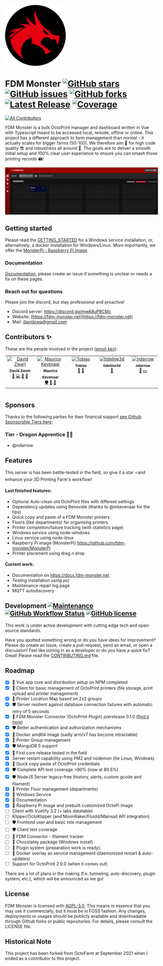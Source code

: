 <img src="docs/images/logo-copyright.png" width="200" />

# FDM Monster [![GitHub stars](https://img.shields.io/github/stars/fdm-monster/fdmonster)](https://github.com/fdm-monster/fdm-monster/stargazers) [![GitHub issues](https://img.shields.io/github/issues/fdm-monster/fdm-monster?color=green)](https://github.com/fdm-monster/fdm-monster/issues) [![GitHub forks](https://img.shields.io/github/forks/fdm-monster/fdm-monster)](https://github.com/fdm-monster/fdm-monster/network/members) [![Latest Release](https://img.shields.io/github/release/fdm-monster/fdm-monster)](https://github.com/fdm-monster/fdm-monster/releases/latest) [![Coverage](https://codecov.io/gh/fdm-monster/fdm-monster/branch/develop/graph/badge.svg?flag=server-nodejs&precision=2)](https://app.codecov.io/gh/fdm-monster/fdm-monster)

<!-- ALL-CONTRIBUTORS-BADGE:START - Do not remove or modify this section -->
[![All Contributors](https://img.shields.io/badge/all_contributors-5-orange.svg?style=flat-square)](#contributors-)
<!-- ALL-CONTRIBUTORS-BADGE:END -->

FDM Monster is a bulk OctoPrint manager and dashboard written in Vue with Typescript meant to be accessed local, remote, offline or online. This project has a different approach to farm management than normal - it actually scales for bigger farms (50-100). We therefore aim 🚀 for high code quality 😎 and robustness all around 💪. The goals are to deliver a smooth initial setup and 100% clear user experience to ensure you can smash those printing records 🖨️!

![Image](docs/images/server-running.png)

## Getting started

Please read the [GETTING_STARTED](docs/1_GETTING_STARTED.md) for a Windows service installation, or, alternatively, a docker installation for Windows/Linux.
More importantly, we offer the [MonsterPi - Raspberry Pi Image](docs/guides/monsterpi.md).

### Documentation 
[Documentation](https://docs.fdm-monster.net), please create an issue if something is unclear or needs a fix on these pages.

### Reach out for questions
Please join the discord, but stay professional and proactive!
- Discord server: https://discord.gg/mwA8uP8CMc
- Website: [https://fdm-monster.net](https://fdm-monster.net) 
- Mail: davidzwa@gmail.com


## Contributors ✨

These are the people involved in the project ([emoji key](https://allcontributors.org/docs/en/emoji-key)):
<!-- ALL-CONTRIBUTORS-LIST:START - Do not remove or modify this section -->
<!-- prettier-ignore-start -->
<!-- markdownlint-disable -->
<table>
  <tbody>
    <tr>
      <td align="center" valign="top" width="14.28%"><a href="https://github.com/davidzwa"><img src="https://avatars.githubusercontent.com/u/6005355?v=4?s=80" width="80px;" alt="David Zwart"/><br /><sub><b>David Zwart</b></sub></a><br /><a href="https://github.com/fdm-monster/fdm-monster/issues?q=author%3Adavidzwa" title="Bug reports">🐛</a> <a href="https://github.com/fdm-monster/fdm-monster/commits?author=davidzwa" title="Code">💻</a> <a href="#maintenance-davidzwa" title="Maintenance">🚧</a> <a href="#userTesting-davidzwa" title="User Testing">📓</a></td>
      <td align="center" valign="top" width="14.28%"><a href="https://kevenaar.name"><img src="https://avatars.githubusercontent.com/u/834643?v=4?s=80" width="80px;" alt="Maurice Kevenaar"/><br /><sub><b>Maurice Kevenaar</b></sub></a><br /><a href="#security-mkevenaar" title="Security">🛡️</a> <a href="#maintenance-mkevenaar" title="Maintenance">🚧</a> <a href="#ideas-mkevenaar" title="Ideas, Planning, & Feedback">🤔</a></td>
      <td align="center" valign="top" width="14.28%"><a href="https://github.com/Tobikisss"><img src="https://avatars.githubusercontent.com/u/45754890?v=4?s=80" width="80px;" alt="Tobias"/><br /><sub><b>Tobias</b></sub></a><br /><a href="#ideas-Tobikisss" title="Ideas, Planning, & Feedback">🤔</a> <a href="#maintenance-Tobikisss" title="Maintenance">🚧</a></td>
      <td align="center" valign="top" width="14.28%"><a href="https://tideline3d.com"><img src="https://avatars.githubusercontent.com/u/12903320?v=4?s=80" width="80px;" alt="tideline3d"/><br /><sub><b>tideline3d</b></sub></a><br /><a href="https://github.com/fdm-monster/fdm-monster/issues?q=author%3Atideline3d" title="Bug reports">🐛</a></td>
      <td align="center" valign="top" width="14.28%"><a href="https://github.com/ndarrow"><img src="https://avatars.githubusercontent.com/u/91099282?v=4?s=80" width="80px;" alt="ndarrow"/><br /><sub><b>ndarrow</b></sub></a><br /><a href="https://github.com/fdm-monster/fdm-monster/issues?q=author%3Andarrow" title="Bug reports">🐛</a> <a href="#financial-ndarrow" title="Financial">💵</a></td>
    </tr>
  </tbody>
</table>

<!-- markdownlint-restore -->
<!-- prettier-ignore-end -->

<!-- ALL-CONTRIBUTORS-LIST:END -->

<!-- ALL-CONTRIBUTORS-LIST:START - Do not remove or modify this section -->
<!-- prettier-ignore-start -->
<!-- markdownlint-disable -->
<!-- markdownlint-restore -->
<!-- prettier-ignore-end -->

<table></table>

<!-- ALL-CONTRIBUTORS-LIST:END -->

## Sponsors

Thanks to the following parties for their financial support [see Github Sponsorship Tiers here](https://github.com/sponsors/fdm-monster):

### Tier - Dragon Apprentice 🐲🐲
- @ndarrow   

## Features
This server is has been battle-tested in the field, so give it a star ⭐and enhance your 3D Printing Farm's workflow! 

#### Last finished features: 
- Optional Auto-clean old OctoPrint files with different settings
- Dependency updates using Renovate (thanks to @mkevenaar for the tips)
- Quick copy and paste of a FDM Monster printers
- Floors (like departments) for organising printers
- Printer completion/failure tracking (with statistics page)
- Windows service using node-windows
- Linux service using node-linux
- Raspberry Pi image (MonsterPi) https://github.com/fdm-monster/MonsterPi
- Printer placement using drag n drop

#### Current work:
- Documentation on  https://docs.fdm-monster.net
- Testing installation using `pm2`
- Maintenance repair log page
- MQTT autodiscovery

## Development [![Maintenance](https://img.shields.io/badge/Maintained%3F-yes-green.svg)](https://gitHub.com/fdm-monster/fdm-monster/graphs/commit-activity) [![GitHub Workflow Status](https://img.shields.io/github/workflow/status/fdm-monster/fdm-monster/Node.js%20CI?query=branch%3Adevelop)](https://github.com/fdm-monster/fdm-monster/actions/workflows/nodejs.yml?query=branch%3Adevelop) [![GitHub license](https://img.shields.io/github/license/fdm-monster/fdm-monster)](https://github.com/fdm-monster/fdm-monster/blob/master/LICENSE.txt)
This work is under active development with cutting edge tech and open-source standards. 

Have you spotted something wrong or do you have ideas for improvement? Please do create an issue, create a pull-request, send an email, or open a discussion!
Feel like joining in as a developer or do you have a quick fix? Great! Please read the [CONTRIBUTING.md](CONTRIBUTING.md) file.

## Roadmap

- [x] :rocket: Vue app core and distribution setup on NPM completed
- [x] :rocket: Client for basic management of OctoPrint printers (file storage, print upload and printer management)
- [x] 🌟 Printer Location Map based on 2x2 groups
- [x] 🛡️ Server resilient against database connection failures with automatic retry of 5 seconds
- [x] 🔌 FDM Monster Connector (OctoPrint Plugin) prerelease 0.1.0 ([find it here](https://gitHub.com/fdm-monster/fdm-connector/releases))
- [x] 🛡️ Better authentication and authorization mechanisms
- [x] :rocket: Docker amd64 image (sadly arm/v7 has become intractable)
- [x] :rocket: Printer Group management
- [x] 🛡️ MongoDB 5 support
- [x] :rocket: First core release tested in the field
- [x] Server restart capability using PM2 and nodemon (for Linux, Windows)
- [x] :rocket: Quick copy paste of OctoPrint credentials
- [x] 🛡️ Complete API test coverage >80% (now at 80.5%)
- [x] 🛡️ NodeJS Server legacy-free (history, alerts, custom gcode and filament)
- [x] :rocket: Printer Floor management (departments)
- [x] :rocket: Windows Service
- [x] :rocket: Documentation
- [x] 🔌 Raspberry Pi image and prebuilt customized OctoPi image
- [ ] Client with Vuetify 3.2 (+ labs datatable)
- [ ] Klipper/OctoKlipper (and MoonRaker/Fluidd/Mainsail API integration)
- [ ] 🛡️ Frontend user and basic role management
- [ ] 🛡️ Client test coverage
- [ ] 🔌 FDM Connector - filament tracker 
- [ ] :rocket: Chocolatey package (Windows install)
- [ ] :rocket: Plugin system (preparation work is ready)
- [ ] :rocket: Docker overlay as service management (daemonized restart & auto-updates)
- [ ] Support for OctoPrint 2.0.0 (when it comes out)

There are a lot of plans in the making (f.e. tunneling, auto-discovery, plugin system,  etc.), which will be announced as we go!

## License

FDM Monster is licensed with [AGPL-3.0](LICENSE). This means in essence that you may use it commercially, but it must be in FOSS fashion.
Any changes, deployments or usages should be publicly available and downloadable through Github forks or public repositories. For details, please consult the LICENSE file.

## Historical Note

This project has been forked from OctoFarm at September 2021 when I ended as a contributor to this project. 
